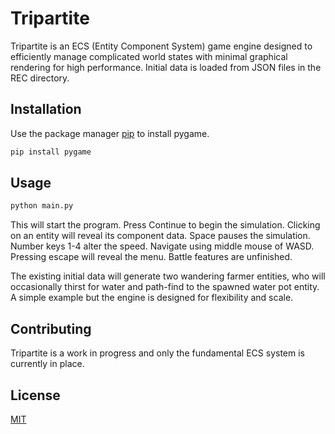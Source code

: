 # Tripartite

Tripartite is an ECS (Entity Component System) game engine designed to efficiently manage complicated world states with minimal graphical rendering for high performance. Initial data is loaded from JSON files in the REC directory. 

## Installation

Use the package manager [pip](https://pip.pypa.io/en/stable/) to install pygame.

```bash
pip install pygame
```

## Usage

```python
python main.py
```

This will start the program. Press Continue to begin the simulation. Clicking on an entity will reveal its component data. Space pauses the simulation. Number keys 1-4 alter the speed. Navigate using middle mouse of WASD. Pressing escape will reveal the menu. Battle features are unfinished. 

The existing initial data will generate two wandering farmer entities, who will occasionally thirst for water and path-find to the spawned water pot entity. A simple example but the engine is designed for flexibility and scale.

## Contributing

Tripartite is a work in progress and only the fundamental ECS system is currently in place. 

## License

[MIT](https://choosealicense.com/licenses/mit/)
